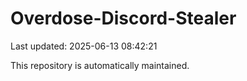 # Overdose-Discord-Stealer

Last updated: 2025-06-13 08:42:21

This repository is automatically maintained.
